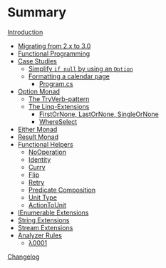 # Summary

[Introduction](./introduction.md)
* [Migrating from 2.x to 3.0](./migration-guide.md)
* [Functional Programming](./fp/overview.md)
* [Case Studies]()
  * [Simplify `if null` by using an `Option`](./case-studies/if-null-to-option.md)
  * [Formatting a calendar page](./case-studies/calendar.md)
    * [Program.cs](./case-studies/calendar-code.md)
* [Option Monad](./option.md)
  * [The TryVerb-pattern](./try-pattern.md)
  * [The Linq-Extensions]()
    * [FirstOrNone, LastOrNone, SingleOrNone]()
    * [WhereSelect]()
* [Either Monad]()
* [Result Monad]()
* [Functional Helpers](./functional-helpers/functional-helpers.md)
  * [NoOperation](./functional-helpers/no-operation.md)
  * [Identity](./functional-helpers/identity.md)
  * [Curry]()
  * [Flip]()
  * [Retry]()
  * [Predicate Composition]()
  * [Unit Type](./functional-helpers/unit-type.md)
  * [ActionToUnit](./functional-helpers/action-to-unit.md)
* [IEnumerable Extensions](./enumerable-extensions/enumerable-extensions.md)
* [String Extensions](./string-extensions.md)
* [Stream Extensions]()
* [Analyzer Rules]()
  * [λ0001](./analyzer-rules/λ0001.md)

[Changelog](changelog.md)
